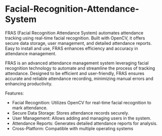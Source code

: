 # Facial-Recognition-Attendance-System
FRAS (Facial Recognition Attendance System) automates attendance tracking using real-time facial recognition. Built with OpenCV, it offers secure data storage, user management, and detailed attendance reports. Easy to install and use, FRAS enhances efficiency and accuracy in attendance management.


FRAS is an advanced attendance management system leveraging facial recognition technology to automate and streamline the process of tracking attendance. Designed to be efficient and user-friendly, FRAS ensures accurate and reliable attendance recording, minimizing manual errors and enhancing productivity.

Features:
- Facial Recognition: Utilizes OpenCV for real-time facial recognition to mark attendance.
- Secure Data Storage: Stores attendance records securely.
- User Management: Allows adding and managing users in the system.
- Attendance Reports: Generates detailed attendance reports for analysis.
- Cross-Platform: Compatible with multiple operating systems
